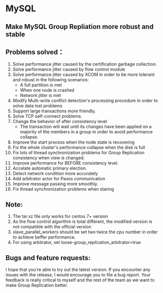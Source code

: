 # MySQL
## Make MySQL Group Repliation more robust and stable

## Problems solved：
1. Solve performance jitter caused by the certification garbage collection.
2. Solve performance jitter caused by flow control module
3. Solve performance jitter caused by XCOM in order to be more tolerant and robust in the following scenarios:
   * A full partition is met
   * When one node is crashed
   * Network jitter is met
4. Modify Multi-write conflict detection's processing procedure in order to solve data lost problems
5. Support large transactions more friendly.
6. Solve TCP self-connect problems.
7. Change the behavior of after consistency level
   * The transaction will wait until its changes have been applied on a majority of the members in a group in order to avoid performance collapse.
8. Improve the start process when the node state is recovering 
9. Fix the whole cluster's performance collapse when the disk is full
10. Fix lots of thread synchronization problems for Group Replication consistency when view is changed.
11. Improve performance for BEFORE consistency level.
12. Accelate automatic primary election.
13. Detect network condition more accurately
14. Add arbitrator actor for Paxos communication
15. Improve message passing more smoothly.
16. Fix thread synchronization problems when staring

## Note:
1. The tar.xz file only works for centos 7+ version
2. As the flow control algorithm is total different, the modified version is not compatible with the official version
3. slave_parallel_workers should be set two twice the cpu number in order to achieve beffer performance.
4. For using arbitrator, set loose-group_replication_arbitrator=true

## Bugs and feature requests:
I hope that you're able to try out the latest version.
If you encounter any issues with the release, I would encourage you to file a bug report.
Your feedback is really critical to myself and the rest of the team as we want to make Group Replication better.
